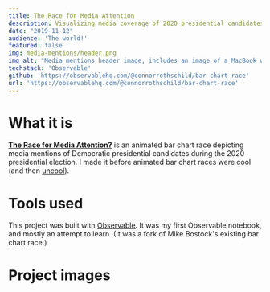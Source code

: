 ```yaml
---
title: The Race for Media Attention
description: Visualizing media coverage of 2020 presidential candidates over time.
date: "2019-11-12"
audience: 'The world!'
featured: false
img: media-mentions/header.png
img_alt: "Media mentions header image, includes an image of a MacBook with the application open."
techstack: 'Observable'
github: 'https://observablehq.com/@connorrothschild/bar-chart-race'
url: 'https://observablehq.com/@connorrothschild/bar-chart-race'
---
```


[<InlineImage :clickable=false src="projects/media-mentions/header.png" alt="Header"></InlineImage>](https://observablehq.com/@connorrothschild/bar-chart-race/)

# What it is

[**The Race for Media Attention?**](https://observablehq.com/@connorrothschild/bar-chart-race) is an animated bar chart race depicting media mentions of Democratic presidential candidates during the 2020 presidential election. I made it before animated bar chart races were cool (and then [uncool](https://www.newsbreak.com/news/1465770194170/reddits-dataisbeautiful-is-sick-of-bar-chart-races-so-its-banning-them)).

# Tools used

This project was built with [Observable](https://observablehq.com/). It was my first Observable notebook, and mostly an attempt to learn. (It was a fork of Mike Bostock's existing bar chart race.)

# Project images

<ProjectImage src="projects/media-mentions/mac.png" alt="" width="74%"></ProjectImage>
<ProjectImage src="projects/media-mentions/phone.png" alt="" width="22%"></ProjectImage>